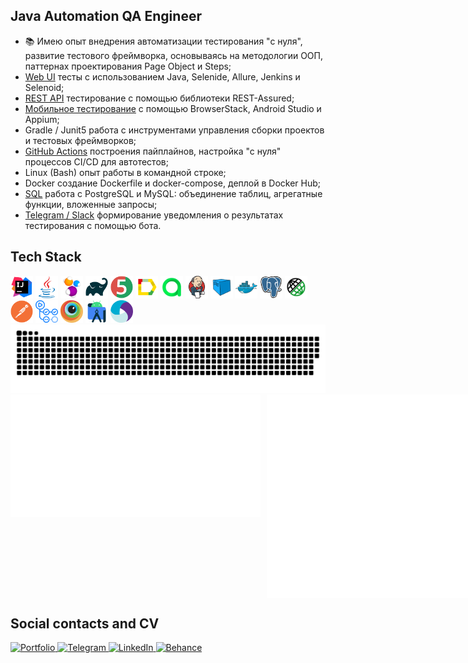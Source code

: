 ## Java Automation QA Engineer

<!-- - 🎓 Учусь в школе автоматизации тестирования на Java на платформе [QA.GURU](https://qa.guru/); -->
- 📚 Имею опыт внедрения автоматизации тестирования "с нуля", развитие тестового фреймворка, основываясь на методологии ООП, паттернах проектирования Page Object и Steps;
- [Web UI](https://github.com/sbrownbear/web_tests_java) тесты с использованием Java, Selenide, Allure, Jenkins и Selenoid;
- [REST API](https://github.com/sbrownbear/rest-api-tests/tree/specs) тестирование с помощью библиотеки REST-Assured;
- [Мобильное тестирование](https://github.com/sbrownbear/mobile-tests) с помощью BrowserStack, Android Studio и Appium;
- Gradle / Junit5 работа с инструментами управления сборки проектов и тестовых фреймворков;
- [GitHub Actions](https://github.com/sbrownbear/allure-reports/actions) построения пайплайнов, настройка "с нуля" процессов CI/CD для автотестов;
- Linux (Bash) опыт работы в командной строке;
- Docker создание Dockerfile и docker-compose, деплой в Docker Hub;
- [SQL](https://github.com/sbrownbear/sql_practice) работа с PostgreSQL и MySQL: объединение таблиц, агрегатные функции, вложенные запросы;
- [Telegram / Slack](https://github.com/sbrownbear/telegram-bot_notifications) формирование уведомления о результатах тестирования с помощью бота.
<!-- - 📋 Локализация, регистрация и учёт дефектов в Jira; -->
<!-- - 📂 Умею работать с VCS Git, сервисами GitHub и Gitlab; -->
<!-- - 😎 Применение различных техник тест-дизайна для обеспечения максимального тестового покрытия; -->
<!-- - 🚴 Владею архитектурной [визуализацией](https://www.behance.net/sergeykonoplev58), умею рисовать и играю в теннис. -->

<!-- ---
- **Мои pet-проекты:** 
    - Web UI (ссылка) - краткое описание (технологии и что подключил)
    - REST API (ссылка) - краткое описание (технологии и что подключил)
    - [Тестирование мобильного приложения "Wikipedia"](https://github.com/sbrownbear/mobile-tests) с помощью BrowserStack (ветка main) и Android Strudio (ветка local). -->


## Tech Stack
<div align="left">
    <code><img alt='IntelliJ IDEA' height='36' title='IntelliJ IDEA' src='images/intellij-idea.svg'></code>
    <code><img alt='Java' height='36' title='Java' src='images/java.svg'></code>
    <code><img alt='Selenide' height='36' title='Selenide' src='images/selenide.svg'></code>
    <!-- <code><img alt='Selenium' height='42' title='Selenium' src='images/selenium.svg'></code> -->
    <code><img alt='Gradle' height='36' title='Gradle' src='images/gradle.svg'></code>
    <code><img alt='JUnit5' height='36' title='JUnit5' src='images/junit5.svg'></code>
    <code><img alt='Allure Report' height='36' title='Allure Report' src='images/allure-report.svg'></code>
    <code><img alt='Allure TestOps' height='36' title='Allure TestOps' src='images/allure-testops.svg'></code>
    <code><img alt='Jenkins' height='36' title='Jenkins' src='images/jenkins.svg'></code>
    <code><img alt='Selenoid' height='36' title='Selenoid' src='images/selenoid.svg'></code>
    <code><img alt='Docker' height='36' title='Docker' src='images/docker.svg'></code>
    <code><img alt='PostgreSQL' height='36' title='PostgreSQL' src='images/postgressql.svg'></code>
    <code><img alt='Rest-Assured' height='36' title='REST-Assured' src='images/rest-assured.svg'></code>
    <code><img alt='Postman' height='36' title='Postman' src='images/postman.svg'></code>
    <!-- <code><img alt='Git' height='38' title='Git' src='images/git.svg'></code> -->
    <code><img alt='GitHub Actions' height='36' title='GitHub Actions' src='images/github-actions.svg'></code>
    <!-- <code><img alt='GitHub' height='42' title='GitHub' src='images/github.svg'></code> -->
    <code><img alt='BrowserStack' height='36' title='BrowserStack' src='images/browserstack.svg'></code>
    <code><img alt='Android Studio' height='36' title='Android Studio' src='images/android-studio.svg'></code>
    <code><img alt='Appium' height='36' title='Appium' src='images/appium.svg'></code>
    <!-- <code><img alt='Jira' height='42' title='Jira' src='images/jira.svg'></code> -->
    <!-- <code><img alt='Markdown' height='42' title='Markdown' src='images/markdown.svg'></code> -->
    <!-- <code><img alt='HTML5' height='42' title='HTML5' src='images/html5.svg'></code>
    <code><img alt='CSS3' height='42' title='CSS3' src='images/css3.svg'></code> -->
    <!-- <code><img alt='Telegram' height='42' title='Telegram' src='images/telegram.svg'></code> -->
    <!-- <code><img alt='Spring' height='42' title='Spring' src='images/spring.svg'></code> -->
    <!-- <code><img alt='VSCVisual Studio Code' height='42' title='Visual Studio Code' src='images/vs-code.svg'></code> -->
    <!-- <code><img alt='Python' height='42' title='Python' src='images/python.svg'></code> -->
    <!-- <code><img alt='Figma' height='42' title='Figma' src='images/figma.svg'></code> -->
    <!-- <code><img alt='Photoshop' height='42' title='Photoshop' src='images/photoshop.svg'></code> -->
</div>


<picture>
    <source media="(prefers-color-scheme: dark)" srcset="https://raw.githubusercontent.com/sbrownbear/sbrownbear/output/github-snake-dark.svg" />
    <source media="(prefers-color-scheme: light)" srcset="https://raw.githubusercontent.com/sbrownbear/sbrownbear/output/github-snake.svg" />
    <img alt="github-snake" src="https://raw.githubusercontent.com/sbrownbear/sbrownbear/output/github-snake.svg" />
</picture>


<div style="display: flex; align-items: flex-start; gap: 10px;">
    <img src="metrics.plugin.languages.indepth.svg" alt="Languages" style="width: 400px; height: auto; vertical-align: top;"/>
    <img src="metrics.plugin.achievements.compact.svg" alt="Achievements" style="width: 400px; height: auto; vertical-align: top;"/>
</div>


## Social contacts and CV
<div align="left"> 
    <div align="left">
        <a href="https://drive.google.com/file/d/1kX5lcbVnm6w0KEMfRmMrwuthfSm-rESN/view?usp=sharing" target="_blank" rel="noopener noreferrer">
            <img src="https://img.shields.io/badge/Portfolio-333333?style=for-the-badge&logo=todoist&logoColor=red" alt="Portfolio">
        </a>
        <a href="https://t.me/s_brown_bear" target="_blank" rel="noopener noreferrer">
            <img src="https://img.shields.io/badge/Telegram-333333?style=for-the-badge&logo=telegram&logoColor=deepskyblue" alt="Telegram">
        </a>
        <a href="https://www.linkedin.com/in/sergeykonoplev58/" target="_blank" rel="noopener noreferrer">
            <img src="https://img.shields.io/badge/LinkedIn-333333?style=for-the-badge&logo=linkedin&logoColor=deepskyblue" alt="LinkedIn">
        </a>
        <a href="https://www.behance.net/sergeykonoplev58" target="_blank" rel="noopener noreferrer">
            <img src="https://img.shields.io/badge/Behance-333333?style=for-the-badge&logo=behance&logoColor=red" alt="Behance">
        </a>
    </div>
</div>